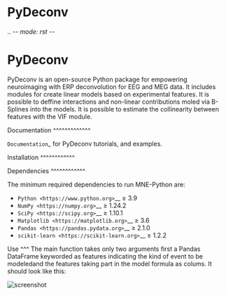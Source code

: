 # PyDeconv
.. -*- mode: rst -*-


PyDeconv
==========

PyDeconv is an open-source Python package for empowering neuroimaging with ERP deconvolution for EEG and MEG data.
It includes modules for create linear models based on experimental features. It is possible to deffine interactions
and non-linear contributions moled via B-Splines into the models. It is possible to estimate the collinearity between 
features with the VIF module.


Documentation
^^^^^^^^^^^^^

`Documentation`_ for PyDeconv tutorials,
and examples.

Installation
^^^^^^^^^^^^




Dependencies
^^^^^^^^^^^^

The minimum required dependencies to run MNE-Python are:

- `Python <https://www.python.org>`__ ≥ 3.9
- `NumPy <https://numpy.org>`__ ≥ 1.24.2
- `SciPy <https://scipy.org>`__ ≥ 1.10.1
- `Matplotlib <https://matplotlib.org>`__ ≥ 3.6
- `Pandas <https://pandas.pydata.org>`__ ≥ 2.1.0
- `scikit-learn <https://scikit-learn.org>`__ ≥ 1.2.2  

Use
^^^
The main function takes only two arguments first a Pandas DataFrame keyworded as features indicating the kind 
of event to be modeledand the features taking part in the model formula as colums. It should look like this:


![screenshot](https://github.com/user-attachments/assets/38463a3e-358d-4341-8e08-1acfa841b33b)


